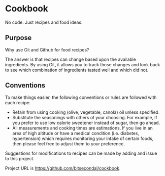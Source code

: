 # Cookbook
No code. Just recipes and food ideas.

## Purpose 

Why use Git and Github for food recipes? 

The answer is that recipes can change based upon the available ingredients.
By using Git, it allows you to track those changes and look back to see which
combination of ingredients tasted well and which did not.

## Conventions 

To make things easier, the following conventions or rules are followed with 
each recipe: 
* Refain from using cooking (olive, vegetable, canola) oil unless specified.
* Substitute the seasonings with others of your choosing. For example, if you 
prefer to use low calorie sweetener instead of sugar, then go ahead.
* All measurements and cooking times are estimations. If you live in 
an area of high altitude or have a medical condition (i.e. diabetes, hypertension)
which requires monitoring your intake of certain foods, then please feel free 
to adjust them to your preference.

Suggestions for modifications to recipes can be made by adding 
and issue to this project. 

Project URL is https://github.com/bitsecondal/cookbook.

